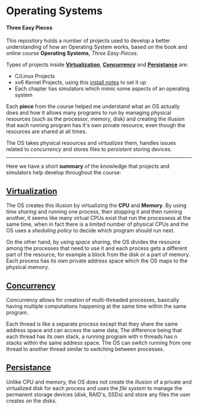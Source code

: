 # Operating Systems
#### Three Easy Pieces 


This repository holds a number of projects used to develop a better understanding of how an Operating System works,
based on the book and online course **Operating Systems**, *Three Easy Pieces*.

Types of projects inside **[Virtualization](/Virtualization)**, **[Concurrency](/Concurrency)** and **[Persistance](/Persistance)** are: 

 - C/Linux Projects
 - xv6 Kernel Projects, using this [install notes](https://github.com/remzi-arpacidusseau/ostep-projects/blob/master/INSTALL-xv6.md) to set it up
 - Each chapter has simulators which mimic some aspects of an operating system

Each **piece** from the course helped me understand what an OS actually does and how it allows many programs to run by managing physical resources (such as the processor, memory, disk) and creating the illusion that each running program has it's own private resource, even though the resources are shared at all times.

The OS takes physical resources and *virtualizes* them, handles issues related to *concurrency* and stores files to *persistent* storing devices.

---

Here we have a short **summary** of the knowledge that projects and simulators help develop throughout the course:

## **[Virtualization](/Virtualization)**



The OS creates this illusion by virtualizing the **CPU** and **Memory**. 
By using *time sharing* and running one process, then stopping it and then running another, it seems like many virtual CPUs exist that run the processess at the same time, when in fact there is a limited number of physical CPUs and the OS uses a *sheduling policy* to decide which program should run next.

On the other hand, by using *space sharing*, the OS divides the resource among the processes that need to use it and each process gets a different part of the resource, for example a block from the disk or a part of memory.
Each process has its own private address space which the OS maps to the physical memory.



## **[Concurrency](/Concurrency)**




Concurrency allows for creation of multi-threaded processes, basically having multiple computations happening at the same time within the same program.

Each thread is like a separate process except that they share the same address space and can access the same data, 
The difference being that each thread has its own stack, a running program with n threads has n stacks within the same address space. The OS can switch running from one thread to another thread similar to switching between processes.


## **[Persistance](/Persistance)** 



Unlike CPU and memory, the OS does not create the illusion of a private and virtualized disk for each process and uses the *file system* to manage the permanent storage devices (disk, RAID's, SSDs) and store any files the user creates on the disks.
